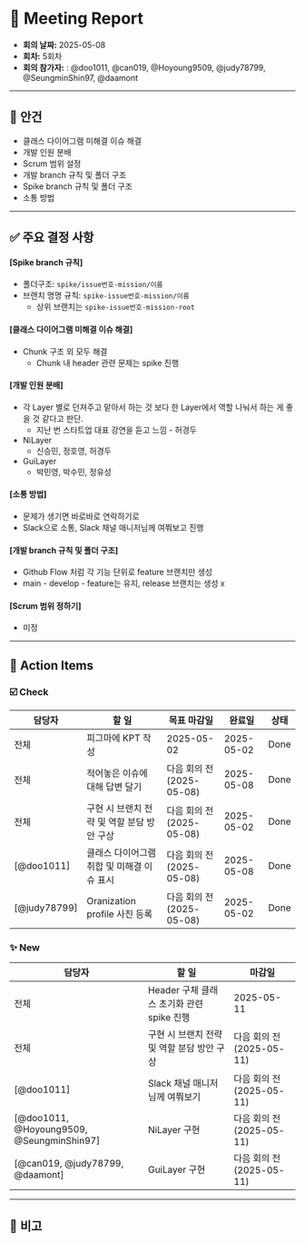 # 📝 Meeting Report

- **회의 날짜:** 2025-05-08
- **회차:** 5회차
- **회의 참가자:** : @doo1011, @can019, @Hoyoung9509, @judy78799, @SeungminShin97, @daamont

---

## 📌 안건
- 클래스 다이어그램 미해결 이슈 해결
- 개발 인원 분배
- Scrum 범위 설정
- 개발 branch 규칙 및 폴더 구조
- Spike branch 규칙 및 폴더 구조
- 소통 방법

---

## ✅ 주요 결정 사항
#### [Spike branch 규칙]
- 폴더구조: `spike/issue번호-mission/이름`
- 브랜치 명명 규칙: `spike-issue번호-mission/이름`
  - 상위 브랜치는 `spike-issue번호-mission-root`
#### [클래스 다이어그램 미해결 이슈 해결]
- Chunk 구조 외 모두 해결
  - Chunk 내 header 관련 문제는 spike 진행
#### [개발 인원 분배]
- 각 Layer 별로 던져주고 맡아서 하는 것 보다 한 Layer에서 역할 나눠서 하는 게 좋을 것 같다고 판단.
  - 지난 번 스타트업 대표 강연을 듣고 느낌 - 허경두
- NiLayer
  - 신승민, 정호영, 허경두
- GuiLayer
  - 박민영, 박수민, 정유성
#### [소통 방법]
- 문제가 생기면 바로바로 연락하기로
- Slack으로 소통, Slack 채널 매니저님께 여쭤보고 진행
#### [개발 branch 규칙 및 폴더 구조]
- Github Flow 처럼 각 기능 단위로 feature 브랜치만 생성
- main - develop - feature는 유지, release 브랜치는 생성 x
#### [Scrum 범위 정하기]
- 미정
---

## 🔄 Action Items
### ☑️ Check
| 담당자 | 할 일 | 목표 마감일 | 완료일 | 상태 |
|--------|--------|------------|------|------|
| 전체 | 피그마에 KPT 작성 | 2025-05-02 | 2025-05-02 | Done |
| 전체 | 적어놓은 이슈에 대해 답변 달기 | 다음 회의 전 (2025-05-08) | 2025-05-08 | Done|
| 전체 | 구현 시 브랜치 전략 및 역할 분담 방안 구상 | 다음 회의 전 (2025-05-08) | 2025-05-02 | Done |
| [@doo1011] | 클래스 다이어그램 취합 및 미해결 이슈 표시 | 다음 회의 전 (2025-05-08) | 2025-05-08 | Done|
| [@judy78799] | Oranization profile 사진 등록 | 다음 회의 전 (2025-05-08) | 2025-05-02 | Done |

### ✨ New
| 담당자 | 할 일 | 마감일 |
|--------|--------|--------|
| 전체 | Header 구체 클래스 초기화 관련 spike 진행 | 2025-05-11 |
| 전체 | 구현 시 브랜치 전략 및 역할 분담 방안 구상 | 다음 회의 전 (2025-05-11) |
| [@doo1011] | Slack 채널 매니저님께 여쭤보기 | 다음 회의 전 (2025-05-11) |
| [@doo1011, @Hoyoung9509, @SeungminShin97] | NiLayer 구현 | 다음 회의 전 (2025-05-11) |
| [@can019, @judy78799, @daamont] | GuiLayer 구현 | 다음 회의 전 (2025-05-11) |
---

## 💬 비고